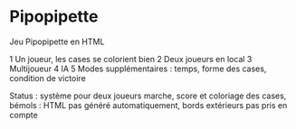 # Pipopipette

Jeu Pipopipette en HTML

1 Un joueur, les cases se colorient bien
2 Deux joueurs en local 
3 Multijoueur 
4 IA 
5 Modes supplémentaires : temps, forme des cases, condition de victoire


Status : système pour deux joueurs marche, score et coloriage des cases, bémols : HTML pas généré automatiquement, bords extérieurs pas pris en compte